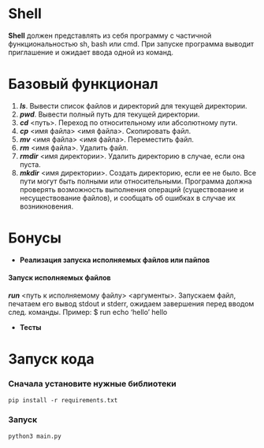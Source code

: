 Shell
========

**Shell** должен представлять из себя программу с частичной функциональностью sh,
bash или cmd. При запуске программа выводит приглашение и ожидает ввода одной из
команд.

Базовый функционал
=========================
1. ***ls***. Вывести список файлов и директорий для текущей директории.
2. ***pwd***. Вывести полный путь для текущей директории.
3. ***cd*** <путь>. Переход по относительному или абсолютному пути.
4. ***cp*** <имя файла> <имя файла>. Скопировать файл.
5. ***mv*** <имя файла> <имя файла>. Переместить файл.
6. ***rm*** <имя файла>. Удалить файл.
7. ***rmdir*** <имя директории>. Удалить директорию в случае, если она пуста.
8. ***mkdir*** <имя директории>. Создать директорию, если ее не было.
Все пути могут быть полными или относительными. Программа должна проверять
возможность выполнения операций (существование и несуществование файлов), и
сообщать об ошибках в случае их возникновения.

Бонусы
=====================
* **Реализация запуска исполняемых файлов или пайпов**
#### Запуск исполняемых файлов
***run*** <путь к исполняемому файлу> <аргументы>. Запускаем файл, печатаем его вывод
stdout и stderr, ожидаем завершения перед вводом след. команды. Пример:
$ run echo ‘hello’
hello
* **Тесты**

Запуск кода
=======
### Сначала установите нужные библиотеки
    pip install -r requirements.txt

### Запуск
    python3 main.py